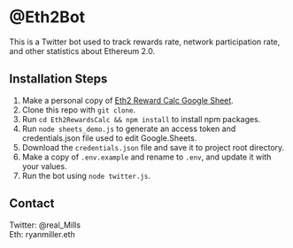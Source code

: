# @Eth2Bot
This is a Twitter bot used to track rewards rate, network participation rate, and other statistics about Ethereum 2.0.  

## Installation Steps
1. Make a personal copy of [Eth2 Reward Calc Google Sheet](bit.ly/eth2-calc).
1. Clone this repo with `git clone`.
1. Run `cd Eth2RewardsCalc && npm install` to install npm packages.
1. Run `node sheets_demo.js` to generate an access token and credentials.json file used to edit Google.Sheets.
1. Download the `credentials.json` file and save it to project root directory.
1. Make a copy of `.env.example` and rename to `.env`, and update it with your values.
1. Run the bot using `node twitter.js`.


## Contact
Twitter: @real_Mills  
Eth: ryanmiller.eth